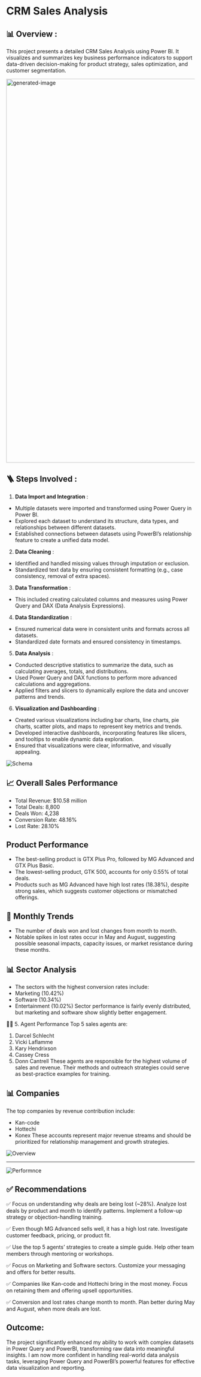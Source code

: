 # CRM Sales Analysis

## 📊 Overview :
This project presents a detailed CRM Sales Analysis using Power BI. It visualizes and summarizes key business performance indicators to support data-driven decision-making for product strategy, sales optimization, and customer segmentation.


<img width="1536" height="1024" alt="generated-image" src="https://github.com/user-attachments/assets/80e070d7-f1b4-48d3-8c92-44188baabb44" />


## 🪜 Steps Involved :
1. **Data Import and Integration** :
- Multiple datasets were imported and transformed using Power Query in Power BI.
- Explored each dataset to understand its structure, data types, and relationships between different datasets.
- Established connections between datasets using PowerBI’s relationship feature to create a unified data model.
2. **Data Cleaning** :
- Identified and handled missing values through imputation or exclusion.
- Standardized text data by ensuring consistent formatting (e.g., case consistency, removal of extra spaces).
3. **Data Transformation** :
- This included creating calculated columns and measures using Power Query and DAX (Data Analysis Expressions).
4. **Data Standardization** :
- Ensured numerical data were in consistent units and formats across all datasets.
- Standardized date formats and ensured consistency in timestamps.
5. **Data Analysis** :
- Conducted descriptive statistics to summarize the data, such as calculating averages, totals, and distributions.
- Used Power Query and DAX functions to perform more advanced calculations and aggregations.
- Applied filters and slicers to dynamically explore the data and uncover patterns and trends.
6. **Visualization and Dashboarding** :
- Created various visualizations including bar charts, line charts, pie charts, scatter plots, and maps to represent key metrics and trends.
- Developed interactive dashboards, incorporating features like slicers, and tooltips to enable dynamic data exploration.
- Ensured that visualizations were clear, informative, and visually appealing.

![Schema](https://github.com/user-attachments/assets/8d715211-3b5d-4b29-a6cc-1cc63f4369d2)


## 📈 Overall Sales Performance

- Total Revenue: $10.58 million
- Total Deals: 8,800
- Deals Won: 4,238
- Conversion Rate: 48.16%
- Lost Rate: 28.10%

## Product Performance
- The best-selling product is GTX Plus Pro, followed by MG Advanced and GTX Plus Basic.
- The lowest-selling product, GTK 500, accounts for only 0.55% of total deals.
- Products such as MG Advanced have high lost rates (18.38%), despite strong sales, which suggests customer objections or mismatched offerings.

## 📆 Monthly Trends
- The number of deals won and lost changes from month to month.
- Notable spikes in lost rates occur in May and August, suggesting possible seasonal impacts, capacity issues, or market resistance during these months.

 ## 📊 Sector Analysis
- The sectors with the highest conversion rates include:
- Marketing (10.42%)
- Software (10.34%)
- Entertainment (10.02%)
Sector performance is fairly evenly distributed, but marketing and software show slightly better engagement.

🧑‍💼 5. Agent Performance
Top 5 sales agents are:

1. Darcel Schlecht
2. Vicki Laflamme
3. Kary Hendrixson
4. Cassey Cress
5. Donn Cantrell
These agents are responsible for the highest volume of sales and revenue. Their methods and outreach strategies could serve as best-practice examples for training.

## 📊 Companies
The top companies by revenue contribution include:

- Kan-code
- Hottechi
- Konex
These accounts represent major revenue streams and should be prioritized for relationship management and growth strategies.

![Overview](https://github.com/user-attachments/assets/6972c9a6-4104-4b36-a7f0-083f8c77be61)

---

![Performnce](https://github.com/user-attachments/assets/25f506c2-90a7-4823-81b9-ce895c9f37ab)


## ✅ Recommendations

✅ Focus on understanding why deals are being lost (~28%). Analyze lost deals by product and month to identify patterns. Implement a follow-up strategy or objection-handling training.

✅ Even though MG Advanced sells well, it has a high lost rate. Investigate customer feedback, pricing, or product fit.

✅ Use the top 5 agents’ strategies to create a simple guide. Help other team members through mentoring or workshops.

✅ Focus on Marketing and Software sectors. Customize your messaging and offers for better results.

✅ Companies like Kan-code and Hottechi bring in the most money. Focus on retaining them and offering upsell opportunities.

✅ Conversion and lost rates change month to month. Plan better during May and August, when more deals are lost.




## Outcome:
The project significantly enhanced my ability to work with complex datasets in Power Query and PowerBI, transforming raw data into meaningful insights. I am now more confident in handling real-world data analysis tasks, leveraging Power Query and PowerBI’s powerful features for effective data visualization and reporting.
